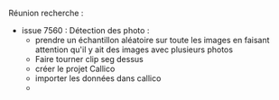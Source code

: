 Réunion recherche :
 - issue 7560 : Détection des photo :
	 - prendre un échantillon aléatoire sur toute les images en faisant attention qu'il y ait des images avec plusieurs photos
	 - Faire tourner clip seg dessus
	 - créer le projet Callico
	 - importer les données dans callico
	 - 

